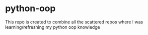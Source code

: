 # python-oop
This repo is created to combine all the scattered repos where I was learning/refreshing my python oop knowledge

